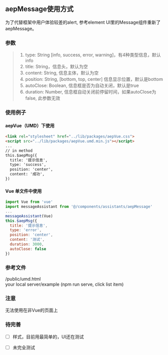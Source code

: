 ## aepMessage使用方式 

为了代替框架中用户体验较差的alert, 参考element UI里的Message组件重新了aepMessage。

### 参数
> 1. type: String [info, success, error, warning]，有4种类型信息，默认info
> 2. title: String，信息头，默认为空
> 3. content: String, 信息主体，默认为空
> 4. position: String, [bottom, top, center] 信息显示位置，默认是bottom
> 5. autoClose: Boolean, 信息框是否为自动关闭，默认是true
> 6. duration: Number, 信息框自动关闭前停留时间，如果autoClose为false, 此参数无效  

### 使用例子  
#### aepVue（UMD）下使用
```html
<link rel="stylesheet" href="../lib/packages/aepVue.css">
<script src="../lib/packages/aepVue.umd.min.js"></script>
...
// in method
this.$aepMsg({
  title: '提示信息',
  type: 'success',
  position: 'center',
  content: '成功',
})
```
#### Vue 单文件中使用
```javascript
import Vue from 'vue'
import messageAssistant from '@/components/assistants/aepMessage'
...
messageAssistant(Vue)
this.$aepMsg({
  title: '提示信息',
  type: 'error',
  position: 'center',
  content: '测试',
  duration: 3000,
  autoClose: false
})
```
### 参考文件
/public/umd.html  
your local server/example (npm run serve, click list item)  

### 注意  
无法使用在非Vue的页面上  
 
### 待完善 
- [ ] 样式，目前用最简单的，UI还在测试
- [ ] 未完全测试

